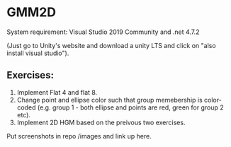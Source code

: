 # GMM2D

System requirement: Visual Studio 2019 Community and .net 4.7.2

(Just go to Unity's website and download a unity LTS and click on "also install visual studio").

## Exercises:
1. Implement Flat 4 and flat 8.
2. Change point and ellipse color such that group memebership is color-coded (e.g. group 1 - both ellipse and points are red, green for group 2 etc).
3. Implement 2D HGM based on the preivous two exercises.

Put screenshots in repo /images and link up here. 